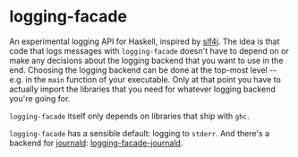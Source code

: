 # logging-facade
An experimental logging API for Haskell, inspired by
[slf4j](http://www.slf4j.org/).  The idea is that code that logs messages with
`logging-facade` doesn't have to depend on or make any decisions about the
logging backend that you want to use in the end. Choosing the logging backend
can be done at the top-most level -- e.g. in the `main` function of your
executable. Only at that point you have to actually import the libraries that
you need for whatever logging backend you're going for.

`logging-facade` itself only depends on libraries that ship with `ghc`.

`logging-facade` has a sensible default: logging to `stderr`. And there's a
backend for [journald](https://en.wikipedia.org/wiki/Systemd#journald):
[logging-facade-journald](https://github.com/zalora/logging-facade-journald).
